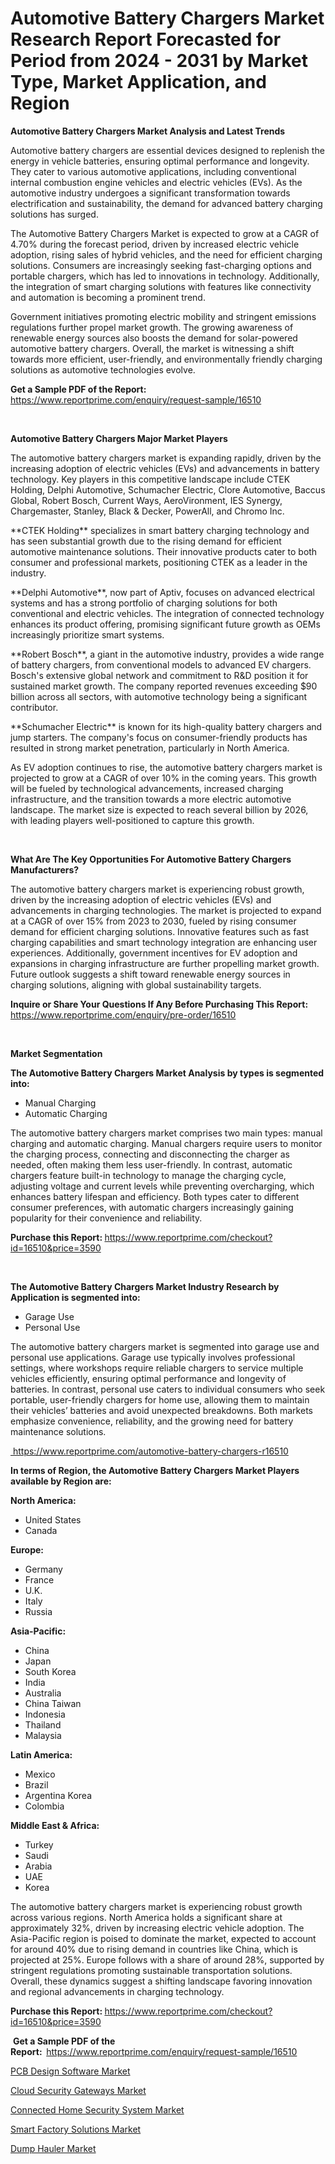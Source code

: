 <p><h1>Automotive Battery Chargers Market Research Report Forecasted for Period from 2024 -  2031 by Market Type, Market Application, and Region</h1></p><p><strong>Automotive Battery Chargers Market Analysis and Latest Trends</strong></p>
<p><p>Automotive battery chargers are essential devices designed to replenish the energy in vehicle batteries, ensuring optimal performance and longevity. They cater to various automotive applications, including conventional internal combustion engine vehicles and electric vehicles (EVs). As the automotive industry undergoes a significant transformation towards electrification and sustainability, the demand for advanced battery charging solutions has surged. </p><p>The Automotive Battery Chargers Market is expected to grow at a CAGR of 4.70% during the forecast period, driven by increased electric vehicle adoption, rising sales of hybrid vehicles, and the need for efficient charging solutions. Consumers are increasingly seeking fast-charging options and portable chargers, which has led to innovations in technology. Additionally, the integration of smart charging solutions with features like connectivity and automation is becoming a prominent trend. </p><p>Government initiatives promoting electric mobility and stringent emissions regulations further propel market growth. The growing awareness of renewable energy sources also boosts the demand for solar-powered automotive battery chargers. Overall, the market is witnessing a shift towards more efficient, user-friendly, and environmentally friendly charging solutions as automotive technologies evolve.</p></p>
<p><strong>Get a Sample PDF of the Report:&nbsp;</strong> <a href="https://www.reportprime.com/enquiry/request-sample/16510?utm_campaign=114&utm_medium=2&utm_source=Github&utm_content=ia&utm_term=23112024&utm_id=automotive-battery-chargers">https://www.reportprime.com/enquiry/request-sample/16510</a></p>
<p>&nbsp;</p>
<p><strong>Automotive Battery Chargers Major Market Players</strong></p>
<p><p>The automotive battery chargers market is expanding rapidly, driven by the increasing adoption of electric vehicles (EVs) and advancements in battery technology. Key players in this competitive landscape include CTEK Holding, Delphi Automotive, Schumacher Electric, Clore Automotive, Baccus Global, Robert Bosch, Current Ways, AeroVironment, IES Synergy, Chargemaster, Stanley, Black & Decker, PowerAll, and Chromo Inc.</p><p>**CTEK Holding** specializes in smart battery charging technology and has seen substantial growth due to the rising demand for efficient automotive maintenance solutions. Their innovative products cater to both consumer and professional markets, positioning CTEK as a leader in the industry.</p><p>**Delphi Automotive**, now part of Aptiv, focuses on advanced electrical systems and has a strong portfolio of charging solutions for both conventional and electric vehicles. The integration of connected technology enhances its product offering, promising significant future growth as OEMs increasingly prioritize smart systems.</p><p>**Robert Bosch**, a giant in the automotive industry, provides a wide range of battery chargers, from conventional models to advanced EV chargers. Bosch's extensive global network and commitment to R&D position it for sustained market growth. The company reported revenues exceeding $90 billion across all sectors, with automotive technology being a significant contributor.</p><p>**Schumacher Electric** is known for its high-quality battery chargers and jump starters. The company's focus on consumer-friendly products has resulted in strong market penetration, particularly in North America.</p><p>As EV adoption continues to rise, the automotive battery chargers market is projected to grow at a CAGR of over 10% in the coming years. This growth will be fueled by technological advancements, increased charging infrastructure, and the transition towards a more electric automotive landscape. The market size is expected to reach several billion by 2026, with leading players well-positioned to capture this growth.</p></p>
<p>&nbsp;</p>
<p><strong>What Are The Key Opportunities For Automotive Battery Chargers Manufacturers?</strong></p>
<p><p>The automotive battery chargers market is experiencing robust growth, driven by the increasing adoption of electric vehicles (EVs) and advancements in charging technologies. The market is projected to expand at a CAGR of over 15% from 2023 to 2030, fueled by rising consumer demand for efficient charging solutions. Innovative features such as fast charging capabilities and smart technology integration are enhancing user experiences. Additionally, government incentives for EV adoption and expansions in charging infrastructure are further propelling market growth. Future outlook suggests a shift toward renewable energy sources in charging solutions, aligning with global sustainability targets.</p></p>
<p><strong>Inquire or Share Your Questions If Any Before Purchasing This Report:</strong> <a href="https://www.reportprime.com/enquiry/pre-order/16510?utm_campaign=114&utm_medium=2&utm_source=Github&utm_content=ia&utm_term=23112024&utm_id=automotive-battery-chargers">https://www.reportprime.com/enquiry/pre-order/16510</a></p>
<p>&nbsp;</p>
<p><strong>Market Segmentation</strong></p>
<p><strong>The Automotive Battery Chargers Market Analysis by types is segmented into:</strong></p>
<p><ul><li>Manual Charging</li><li>Automatic Charging</li></ul></p>
<p><p>The automotive battery chargers market comprises two main types: manual charging and automatic charging. Manual chargers require users to monitor the charging process, connecting and disconnecting the charger as needed, often making them less user-friendly. In contrast, automatic chargers feature built-in technology to manage the charging cycle, adjusting voltage and current levels while preventing overcharging, which enhances battery lifespan and efficiency. Both types cater to different consumer preferences, with automatic chargers increasingly gaining popularity for their convenience and reliability.</p></p>
<p><strong>Purchase this Report:&nbsp;</strong><a href="https://www.reportprime.com/checkout?id=16510&price=3590&utm_campaign=114&utm_medium=2&utm_source=Github&utm_content=ia&utm_term=23112024&utm_id=automotive-battery-chargers">https://www.reportprime.com/checkout?id=16510&price=3590</a></p>
<p>&nbsp;</p>
<p><strong>The Automotive Battery Chargers Market Industry Research by Application is segmented into:</strong></p>
<p><ul><li>Garage Use</li><li>Personal Use</li></ul></p>
<p><p>The automotive battery chargers market is segmented into garage use and personal use applications. Garage use typically involves professional settings, where workshops require reliable chargers to service multiple vehicles efficiently, ensuring optimal performance and longevity of batteries. In contrast, personal use caters to individual consumers who seek portable, user-friendly chargers for home use, allowing them to maintain their vehicles’ batteries and avoid unexpected breakdowns. Both markets emphasize convenience, reliability, and the growing need for battery maintenance solutions.</p></p>
<p><a href="https://www.reportprime.com/automotive-battery-chargers-r16510?utm_campaign=114&utm_medium=2&utm_source=Github&utm_content=ia&utm_term=23112024&utm_id=automotive-battery-chargers">&nbsp;https://www.reportprime.com/automotive-battery-chargers-r16510</a></p>
<p><strong>In terms of Region, the Automotive Battery Chargers Market Players available by Region are:</strong></p>
<p>
    <p> <strong> North America: </strong>
        <ul>
            <li>United States</li>
            <li>Canada</li>
        </ul>
        </p> 
    <p> <strong> Europe: </strong>
        <ul>
            <li>Germany</li>
            <li>France</li>
            <li>U.K.</li>
            <li>Italy</li>
            <li>Russia</li>
        </ul>
        </p> 
    <p> <strong> Asia-Pacific: </strong>
        <ul>
            <li>China</li>
            <li>Japan</li>
            <li>South Korea</li>
            <li>India</li>
            <li>Australia</li>
            <li>China Taiwan</li>
            <li>Indonesia</li>
            <li>Thailand</li>
            <li>Malaysia</li>
        </ul>
        </p> 
    <p> <strong> Latin America: </strong>
        <ul>
            <li>Mexico</li>
            <li>Brazil</li>
            <li>Argentina Korea</li>
            <li>Colombia</li>
        </ul>
        </p> 
    <p> <strong> Middle East & Africa: </strong>
        <ul>
            <li>Turkey</li>
            <li>Saudi</li>
            <li>Arabia</li>
            <li>UAE</li>
            <li>Korea</li>
        </ul>
    </p>
    </p>
<p><p>The automotive battery chargers market is experiencing robust growth across various regions. North America holds a significant share at approximately 32%, driven by increasing electric vehicle adoption. The Asia-Pacific region is poised to dominate the market, expected to account for around 40% due to rising demand in countries like China, which is projected at 25%. Europe follows with a share of around 28%, supported by stringent regulations promoting sustainable transportation solutions. Overall, these dynamics suggest a shifting landscape favoring innovation and regional advancements in charging technology.</p></p>
<p><strong>Purchase this Report: </strong><a href="https://www.reportprime.com/checkout?id=16510&price=3590&utm_campaign=114&utm_medium=2&utm_source=Github&utm_content=ia&utm_term=23112024&utm_id=automotive-battery-chargers">https://www.reportprime.com/checkout?id=16510&price=3590</a></p>
<p>&nbsp;<strong>Get a Sample PDF of the Report:&nbsp;&nbsp;</strong><a href="https://www.reportprime.com/enquiry/request-sample/16510?utm_campaign=114&utm_medium=2&utm_source=Github&utm_content=ia&utm_term=23112024&utm_id=automotive-battery-chargers">https://www.reportprime.com/enquiry/request-sample/16510</a></p>
<p><strong></strong></p>
<p><p><a href="https://www.linkedin.com/pulse/pcb-design-software-market-analysis-report-2024-2031-projected-inajc?utm_campaign=114&utm_medium=2&utm_source=Github&utm_content=ia&utm_term=23112024&utm_id=automotive-battery-chargers">PCB Design Software Market</a></p><p><a href="https://issuu.com/reportprime-2/docs/cloud-security-gateways-market-size_76c31f0e02329e?utm_campaign=114&utm_medium=2&utm_source=Github&utm_content=ia&utm_term=23112024&utm_id=automotive-battery-chargers">Cloud Security Gateways Market</a></p><p><a href="https://www.linkedin.com/pulse/connected-home-security-system-industry-outlook-20242031-revenue-42ojc?utm_campaign=114&utm_medium=2&utm_source=Github&utm_content=ia&utm_term=23112024&utm_id=automotive-battery-chargers">Connected Home Security System Market</a></p><p><a href="https://issuu.com/reportprime-2/docs/smart-factory-solutions-market-size_39fde30b961d69?utm_campaign=114&utm_medium=2&utm_source=Github&utm_content=ia&utm_term=23112024&utm_id=automotive-battery-chargers">Smart Factory Solutions Market</a></p><p><a href="https://github.com/FassouRP/Market-Research-Report-List-6/blob/main/dump-hauler-market.md?utm_campaign=114&utm_medium=2&utm_source=Github&utm_content=ia&utm_term=23112024&utm_id=automotive-battery-chargers">Dump Hauler Market</a></p></p>